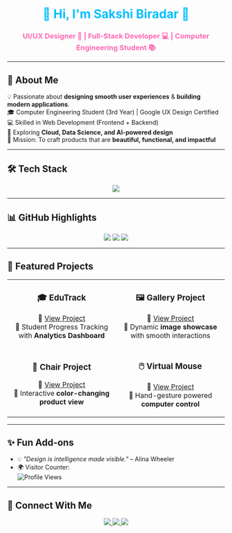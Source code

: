 <!-- HEADER -->
<h1 align="center" style="color:#00BFFF;">🌸 Hi, I'm Sakshi Biradar 🌸</h1>
<h3 align="center" style="color:#FF69B4;">UI/UX Designer 🎨 | Full-Stack Developer 💻 | Computer Engineering Student 📚</h3>

---

<!-- ABOUT -->
## 🚀 About Me
💡 Passionate about **designing smooth user experiences** & **building modern applications**.  
🎓 Computer Engineering Student (3rd Year) | Google UX Design Certified  
💻 Skilled in Web Development (Frontend + Backend)  
🌱 Exploring **Cloud, Data Science, and AI-powered design**  
🎯 Mission: To craft products that are **beautiful, functional, and impactful**  

---

<!-- SKILLS -->
## 🛠️ Tech Stack
<p align="center">
  <img src="https://skillicons.dev/icons?i=html,css,js,react,nodejs,express,mongodb,mysql,java,python,figma,bootstrap,git,github,vscode" />
</p>

---

<!-- GITHUB CARDS -->
## 📊 GitHub Highlights
<p align="center">
  <img src="https://raw.githubusercontent.com/SakshiBiradar912/SakshiBiradar912/main/profile-summary-card-output/tokyonight/0-profile-details.svg" />
  <img src="https://raw.githubusercontent.com/SakshiBiradar912/SakshiBiradar912/main/profile-summary-card-output/tokyonight/3-stats.svg" />
  <img src="https://github-readme-streak-stats.herokuapp.com/?user=SakshiBiradar912&theme=tokyonight&hide_border=true&background=0D1117&ring=FF69B4&fire=00BFFF&currStreakLabel=FF69B4" />
</p>

---

<!-- PROJECTS -->
## 🌟 Featured Projects
<table>
<tr>
<td width="50%" align="center">

### 🎓 EduTrack  
🔗 [View Project](https://github.com/SakshiBiradar912/EduTrack)  
📌 Student Progress Tracking with **Analytics Dashboard**  

</td>
<td width="50%" align="center">

### 🖼️ Gallery Project  
🔗 [View Project](your_project_link_here)  
📌 Dynamic **image showcase** with smooth interactions  

</td>
</tr>

<tr>
<td width="50%" align="center">

### 🎨 Chair Project  
🔗 [View Project](your_project_link_here)  
📌 Interactive **color-changing product view**  

</td>
<td width="50%" align="center">

### 🖱️ Virtual Mouse  
🔗 [View Project](your_project_link_here)  
📌 Hand-gesture powered **computer control**  

</td>
</tr>
</table>

---

<!-- FUN SECTIONS -->
## ✨ Fun Add-ons
- 💡 *"Design is intelligence made visible."* – Alina Wheeler  
- 🌍 Visitor Counter:  
  ![Profile Views](https://komarev.com/ghpvc/?username=SakshiBiradar912&color=00BFFF&style=flat-square)  

---

<!-- CONNECT -->
## 🤝 Connect With Me
<p align="center">
  <a href="https://www.linkedin.com/in/your-linkedin-id" target="_blank">
    <img src="https://img.shields.io/badge/LinkedIn-0A66C2?logo=linkedin&logoColor=white&style=for-the-badge" />
  </a>
  <a href="mailto:your_email_here@gmail.com">
    <img src="https://img.shields.io/badge/Gmail-D14836?logo=gmail&logoColor=white&style=for-the-badge" />
  </a>
  <a href="https://github.com/SakshiBiradar912" target="_blank">
    <img src="https://img.shields.io/badge/GitHub-171515?logo=github&logoColor=white&style=for-the-badge" />
  </a>
</p>
